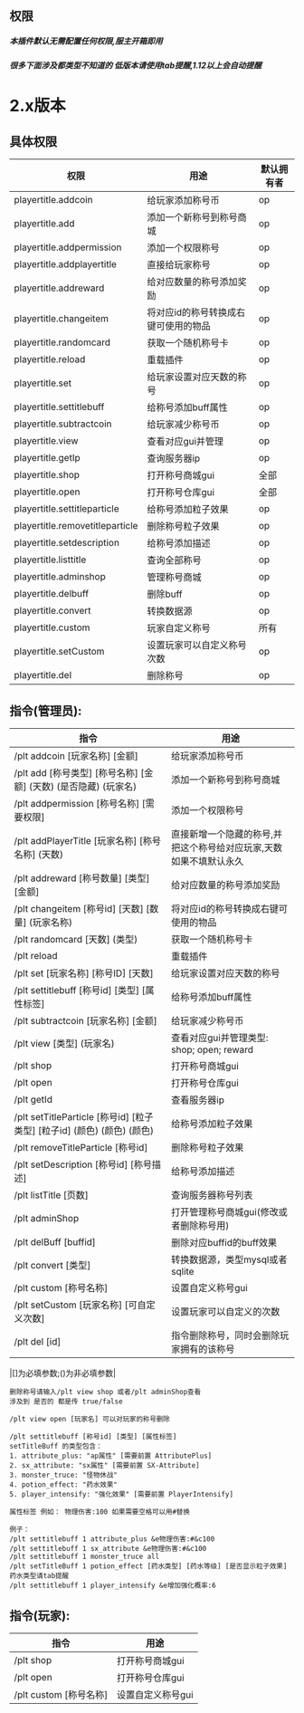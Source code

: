 <!-- docs/PlayerTitle/zh_CN/command.md -->

## 权限
##### 本插件默认无需配置任何权限,服主开箱即用
##### 很多下面涉及都类型不知道的 低版本请使用tab提醒,1.12以上会自动提醒

# 2.x版本

## 具体权限
|  权限 | 用途  | 默认拥有者 |
| ------------ | ------------ | ------------ |
| playertitle.addcoin  | 给玩家添加称号币  | op |
| playertitle.add  | 添加一个新称号到称号商城 | op |
| playertitle.addpermission  | 添加一个权限称号 | op |
| playertitle.addplayertitle  | 直接给玩家称号 | op |
| playertitle.addreward  | 给对应数量的称号添加奖励 | op |
| playertitle.changeitem  | 将对应id的称号转换成右键可使用的物品 | op |
| playertitle.randomcard  | 获取一个随机称号卡 | op |
| playertitle.reload  | 重载插件 | op |
| playertitle.set  | 给玩家设置对应天数的称号 | op |
| playertitle.settitlebuff  | 给称号添加buff属性 | op |
| playertitle.subtractcoin  | 给玩家减少称号币 | op |
| playertitle.view  | 查看对应gui并管理 | op |
| playertitle.getIp  | 查询服务器ip | op |
| playertitle.shop  | 打开称号商城gui | 全部 |
| playertitle.open  | 打开称号仓库gui | 全部 |
| playertitle.settitleparticle  | 给称号添加粒子效果 | op |
| playertitle.removetitleparticle  | 删除称号粒子效果 | op |
| playertitle.setdescription  | 给称号添加描述 | op |
| playertitle.listtitle  | 查询全部称号 | op |
| playertitle.adminshop  | 管理称号商城 | op |
| playertitle.delbuff  | 删除buff | op |
| playertitle.convert  | 转换数据源 | op |
| playertitle.custom| 玩家自定义称号 | 所有|
| playertitle.setCustom| 设置玩家可以自定义称号次数 |op|
| playertitle.del| 删除称号 |op|

## 指令(管理员):
|  指令 | 用途  |
| ------------ | ------------ |
| /plt addcoin [玩家名称] [金额] | 给玩家添加称号币  |
| /plt add [称号类型] [称号名称] [金额] (天数) (是否隐藏) (玩家名) | 添加一个新称号到称号商城 |
| /plt addpermission [称号名称] [需要权限]  | 添加一个权限称号 |
|/plt addPlayerTitle [玩家名称] [称号名称] (天数)  |直接新增一个隐藏的称号,并把这个称号给对应玩家,天数如果不填默认永久|
| /plt addreward [称号数量] [类型] [金额]  | 给对应数量的称号添加奖励 |
| /plt changeitem  [称号id] [天数] [数量] (玩家名称)   | 将对应id的称号转换成右键可使用的物品 |
| /plt randomcard [天数] (类型)  | 获取一个随机称号卡 | 
| /plt reload  | 重载插件 |
| /plt set [玩家名称] [称号ID] [天数] | 给玩家设置对应天数的称号 |
| /plt settitlebuff [称号id] [类型] [属性标签]   | 给称号添加buff属性 |
| /plt subtractcoin [玩家名称] [金额]  | 给玩家减少称号币 | 
| /plt view [类型] (玩家名)   | 查看对应gui并管理类型: shop; open;  reward|
| /plt shop  | 打开称号商城gui | 
| /plt open  | 打开称号仓库gui | 
| /plt getId  | 查看服务器ip | 
|/plt setTitleParticle [称号id] [粒子类型] [粒子id] (颜色) (颜色) (颜色)|给称号添加粒子效果|
|/plt removeTitleParticle [称号id]|删除称号粒子效果|
| /plt setDescription [称号id] [称号描述] | 给称号添加描述|
| /plt listTitle [页数]   | 查询服务器称号列表  |
| /plt adminShop   |  打开管理称号商城gui(修改或者删除称号用) |
| /plt delBuff [buffid]   |  删除对应buffid的buff效果 |
|/plt convert [类型] | 转换数据源，类型mysql或者sqlite|
|/plt custom [称号名称]| 设置自定义称号gui |
|/plt setCustom [玩家名称] [可自定义次数] | 设置玩家可以自定义的次数 |
|/plt del [id] | 指令删除称号，同时会删除玩家拥有的该称号 |

|[]为必填参数;()为非必填参数|

```
删除称号请输入/plt view shop 或者/plt adminShop查看
涉及到 是否的 都是传 true/false

/plt view open [玩家名] 可以对玩家的称号删除

/plt settitlebuff [称号id] [类型] [属性标签]
setTitleBuff 的类型包含：
1. attribute_plus: "ap属性" [需要前置 AttributePlus]
2. sx_attribute: "sx属性" [需要前置 SX-Attribute]
3. monster_truce: "怪物休战" 
4. potion_effect: "药水效果"
5. player_intensify: "强化效果" [需要前置 PlayerIntensify]

属性标签 例如： 物理伤害:100 如果需要空格可以用#替换

例子：
/plt settitlebuff 1 attribute_plus &e物理伤害:#&c100
/plt settitlebuff 1 sx_attribute &e物理伤害:#&c100
/plt settitlebuff 1 monster_truce all
/plt setTitleBuff 1 potion_effect [药水类型] [药水等级] [是否显示粒子效果]
药水类型请tab提醒
/plt settitlebuff 1 player_intensify &e增加强化概率:6
```

## 指令(玩家):
|  指令 | 用途  |
| ------------ | ------------ |
| /plt shop   |  打开称号商城gui |
| /plt open    |  打开称号仓库gui |
|/plt custom [称号名称]| 设置自定义称号gui |